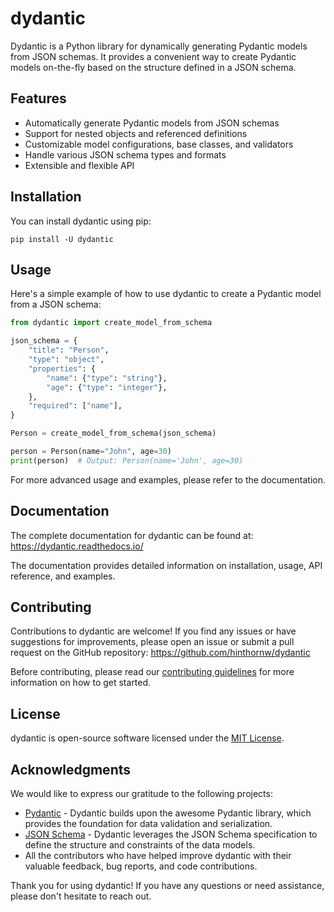 # dydantic

Dydantic is a Python library for dynamically generating Pydantic models from JSON schemas. It provides a convenient way to create Pydantic models on-the-fly based on the structure defined in a JSON schema.

## Features

- Automatically generate Pydantic models from JSON schemas
- Support for nested objects and referenced definitions
- Customizable model configurations, base classes, and validators
- Handle various JSON schema types and formats
- Extensible and flexible API

## Installation

You can install dydantic using pip:

```shell
pip install -U dydantic
```

## Usage

Here's a simple example of how to use dydantic to create a Pydantic model from a JSON schema:

```python
from dydantic import create_model_from_schema

json_schema = {
    "title": "Person",
    "type": "object",
    "properties": {
        "name": {"type": "string"},
        "age": {"type": "integer"},
    },
    "required": ["name"],
}

Person = create_model_from_schema(json_schema)

person = Person(name="John", age=30)
print(person)  # Output: Person(name='John', age=30)
```

For more advanced usage and examples, please refer to the documentation.

## Documentation

The complete documentation for dydantic can be found at:
https://dydantic.readthedocs.io/

The documentation provides detailed information on installation, usage, API reference, and examples.

## Contributing

Contributions to dydantic are welcome! If you find any issues or have suggestions for improvements, please open an issue or submit a pull request on the GitHub repository:
https://github.com/hinthornw/dydantic

Before contributing, please read our [contributing guidelines](CONTRIBUTING.md) for more information on how to get started.

## License

dydantic is open-source software licensed under the [MIT License](LICENSE).

## Acknowledgments

We would like to express our gratitude to the following projects:

- [Pydantic](https://github.com/pydantic/pydantic) - Dydantic builds upon the awesome Pydantic library, which provides the foundation for data validation and serialization.
- [JSON Schema](https://json-schema.org/) - Dydantic leverages the JSON Schema specification to define the structure and constraints of the data models.
- All the contributors who have helped improve dydantic with their valuable feedback, bug reports, and code contributions.

Thank you for using dydantic! If you have any questions or need assistance, please don't hesitate to reach out.